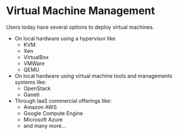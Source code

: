 # Virtual Machine Management

Users today have several options to deploy virtual machines.

* On local hardware using a hypervisor like
	* KVM
	* Xen
	* VirtualBox
	* VMWare
	* QEMU
* On local hardware using virtual machine tools and managements systems like:
	* OpenStack
	* Ganeti
* Through IaaS commercial offerings like:
	* Amazon AWS
	* Google Compute Engine
	* Microsoft Azure
	* and many more...
